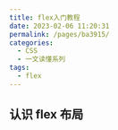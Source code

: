 ```yaml
---
title: flex入门教程
date: 2023-02-06 11:20:31
permalink: /pages/ba3915/
categories:
  - CSS
  - 一文读懂系列
tags:
  - flex
---
```


## 认识 flex 布局


